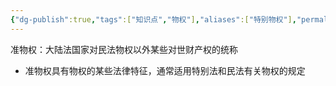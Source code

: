 ```yaml
---
{"dg-publish":true,"tags":["知识点","物权"],"aliases":["特别物权"],"permalink":"/学习笔记studyup/物权法学/准物权/","dgPassFrontmatter":true,"created":"2024-11-16T16:41:44.056+08:00","updated":"2024-11-16T16:43:29.454+08:00"}
---
```


准物权：大陆法国家对民法物权以外某些对世财产权的统称
- 准物权具有物权的某些法律特征，通常适用特别法和民法有关物权的规定